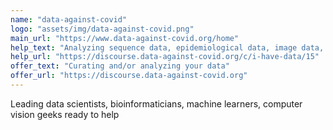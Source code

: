 ```yaml
---
name: "data-against-covid"
logo: "assets/img/data-against-covid.png"
main_url: "https://www.data-against-covid.org/home"
help_text: "Analyzing sequence data, epidemiological data, image data, etc."
help_url: "https://discourse.data-against-covid.org/c/i-have-data/15"
offer_text: "Curating and/or analyzing your data"
offer_url: "https://discourse.data-against-covid.org"
---
```


Leading data scientists, bioinformaticians, machine learners, computer vision geeks ready to help

